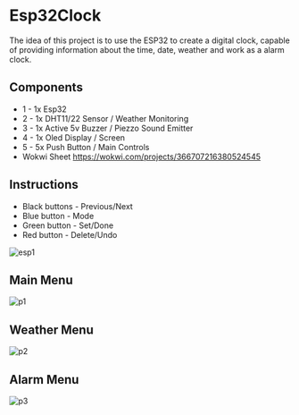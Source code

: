 # Esp32Clock
The idea of ​​this project is to use the ESP32 to create a digital clock, capable of providing information about the time, date, weather and work as a alarm clock.

## Components
* 1 - 1x Esp32 
* 2 - 1x DHT11/22 Sensor / Weather Monitoring
* 3 - 1x Active 5v Buzzer / Piezzo Sound Emitter
* 4 - 1x Oled Display / Screen
* 5 - 5x Push Button / Main Controls
* Wokwi Sheet https://wokwi.com/projects/366707216380524545


## Instructions
* Black buttons - Previous/Next 
* Blue button - Mode
* Green button - Set/Done
* Red button - Delete/Undo

![esp1](https://github.com/RafaelBrandaoBastos/Esp32Clock/assets/72472711/84ee342e-9770-457c-b312-f5e2b80624e6)

## Main Menu
![p1](https://github.com/RafaelBrandaoBastos/Esp32Clock/assets/72472711/de7b5115-113e-49ef-ba27-2157bb8817a4)

## Weather Menu
![p2](https://github.com/RafaelBrandaoBastos/Esp32Clock/assets/72472711/245042fd-1bc3-4a8e-8da8-0757e2483bea)

## Alarm Menu
![p3](https://github.com/RafaelBrandaoBastos/Esp32Clock/assets/72472711/7d2e38fe-2b24-4276-b81c-84c7a01f68f7)
